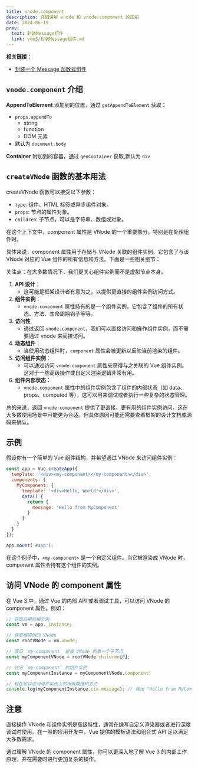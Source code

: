 ```yaml
---
title: vnode.component
description: 详细讲解 vnode 和 vnode.component 的区别
date: 2024-06-19
prev:
  text: 封装Message组件
  link: vue3/封装Message组件.md
---
```




**相关链接：**

- [封装一个 Message 函数式组件](封装Message组件.md)

## `vnode.component` 介绍





**AppendToElement**  添加到的位置，通过 `getAppendToElement` 获取：

- `props.appendTo`
    - string
    - function
    - DOM 元素
- 默认为 `document.body`

**Container** 附加到的容器，通过 `genContainer` 获取,默认为 `div`

## `createVNode` 函数的基本用法
createVNode 函数可以接受以下参数：

- `type`: 组件、HTML 标签或异步组件对象。
- `props`: 节点的属性对象。
- `children`: 子节点，可以是字符串、数组或对象。



在这个上下文中，component 属性是 VNode 的一个重要部分，特别是在处理组件时。

具体来说，component 属性用于存储与 VNode 关联的组件实例。它包含了与该 VNode 对应的 Vue 组件的所有信息和方法。下面是一些相关细节：


关注点：在大多数情况下，我们更关心组件实例而不是虚拟节点本身。
1. **API 设计**：
   - 这可能是框架设计者有意为之，以提供更直接的组件实例访问方式。
2. **组件实例**：  
   - `vnode.component` 属性持有的是一个组件实例，它包含了组件的所有状态、方法、生命周期钩子等等。
3. **访问性**
   - 通过返回 `vnode.component`，我们可以直接访问和操作组件实例，而不需要通过 vnode 来间接访问。
4. **动态组件**：  
   - 当使用动态组件时，`component` 属性会被更新以反映当前渲染的组件。
5. **访问组件实例**：  
   - 可以通过访问 `vnode.component` 属性来获得与之关联的 Vue 组件实例。这对于一些高级操作或自定义渲染逻辑非常有用。
6. **组件内部状态**：  
   - `vnode.component` 属性中的组件实例包含了组件的内部状态（如 data、props、computed 等），这可以用来调试或者执行一些复杂的状态管理。

总的来说，返回 `vnode.component` 提供了更直接、更有用的组件实例访问，这在大多数使用场景中可能更为合适。但具体原因可能还需要查看框架的设计文档或源码来确认。

## 示例

假设你有一个简单的 Vue 组件结构，并希望通过 VNode 来访问组件实例：

```javascript
const app = Vue.createApp({
  template: '<div><my-component></my-component></div>',
  components: {
    MyComponent: {
      template: '<div>Hello, World!</div>',
      data() {
        return {
          message: 'Hello from MyComponent'
        }
      }
    }
  }
});

app.mount('#app');

```

在这个例子中，`<my-component>` 是一个自定义组件。当它被渲染成 VNode 时，component 属性会持有这个组件的实例。

## 访问 VNode 的 component 属性

在 Vue 3 中，通过 Vue 的内部 API 或者调试工具，可以访问 VNode 的 component 属性。例如：

```javascript
// 获取应用的根实例
const vm = app._instance;

// 获取根实例的 VNode
const rootVNode = vm.vnode;

// 假设 `my-component` 是根 VNode 的第一个子节点
const myComponentVNode = rootVNode.children[0];

// 访问 `my-component` 的组件实例
const myComponentInstance = myComponentVNode.component;

// 现在可以访问组件实例上的所有数据和方法
console.log(myComponentInstance.ctx.message); // 输出 "Hello from MyComponent"

```

## 注意

直接操作 VNode 和组件实例是高级特性，通常在编写自定义渲染器或者进行深度调试时使用。在一般的应用开发中，Vue 提供的模板语法和组合式 API 足以满足大多数需求。

通过理解 VNode 的 component 属性，你可以更深入地了解 Vue 3 的内部工作原理，并在需要时进行更加复杂的操作。